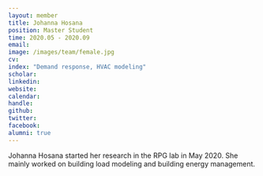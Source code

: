 ```yaml
---
layout: member
title: Johanna Hosana
position: Master Student
time: 2020.05 - 2020.09
email: 
image: /images/team/female.jpg
cv: 
index: "Demand response, HVAC modeling"
scholar: 
linkedin: 
website: 
calendar: 
handle: 
github: 
twitter: 
facebook: 
alumni: true
---
```


Johanna Hosana started her research in the RPG lab in May 2020. She mainly worked on building load modeling and building energy management.
